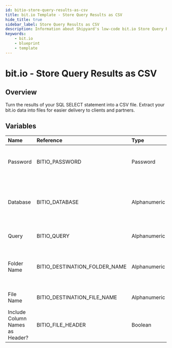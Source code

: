 ```yaml
---
id: bitio-store-query-results-as-csv
title: bit.io Template - Store Query Results as CSV
hide_title: true
sidebar_label: Store Query Results as CSV
description: Information about Shipyard's low-code bit.io Store Query Results as CSV blueprint. Turn the results of your SQL SELECT statement into a CSV file. 
keywords:
    - bit.io
    - blueprint
    - template
---
```


# bit.io - Store Query Results as CSV

## Overview
Turn the results of your SQL SELECT statement into a CSV file. Extract your bit.io data into files for easier delivery to clients and partners.

## Variables

| Name | Reference | Type | Required | Default | Options | Description |
|:-----|:----------|:-----|:---------|:--------|:--------|:------------|
| Password | BITIO_PASSWORD  | Password |:white_check_mark: | `-` | - | Password associated to your bit.io account. For more information, see the Authorization documentation. |
| Database | BITIO_DATABASE  | Alphanumeric |:white_check_mark: | `-` | - | Name of the database to connect to. This is the same as your current repository name, which has the structure user_name/repo_name. |
| Query | BITIO_QUERY  | Alphanumeric |:white_check_mark: | `-` | - | A SELECT statement that returns data. Formatting is ignored. |
| Folder Name | BITIO_DESTINATION_FOLDER_NAME  | Alphanumeric |:heavy_minus_sign: | `-` | - | The folder structure that you want your CSV to be created in. If left blank, the file will be created in the home directory. |
| File Name | BITIO_DESTINATION_FILE_NAME  | Alphanumeric |:white_check_mark: | `output.csv` | - | The file name that you want your generated CSV to have. |
| Include Column Names as Header? | BITIO_FILE_HEADER  | Boolean |:white_check_mark: | `True` | - | If checked, your CSV file will include a header row with column names. |


